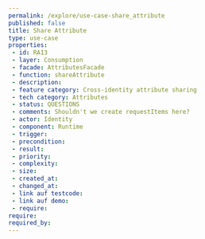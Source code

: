 ```yaml
---
permalink: /explore/use-case-share_attribute
published: false
title: Share Attribute
type: use-case
properties:
 - id: RA13
 - layer: Consumption
 - facade: AttributesFacade
 - function: shareAttribute
 - description: 
 - feature category: Cross-identity attribute sharing
 - tech category: Attributes
 - status: QUESTIONS
 - comments: Shouldn't we create requestItems here?
 - actor: Identity
 - component: Runtime
 - trigger: 
 - precondition: 
 - result: 
 - priority: 
 - complexity: 
 - size: 
 - created_at: 
 - changed_at: 
 - link auf testcode: 
 - link auf demo: 
 - require: 
require:
required_by:
---
```

